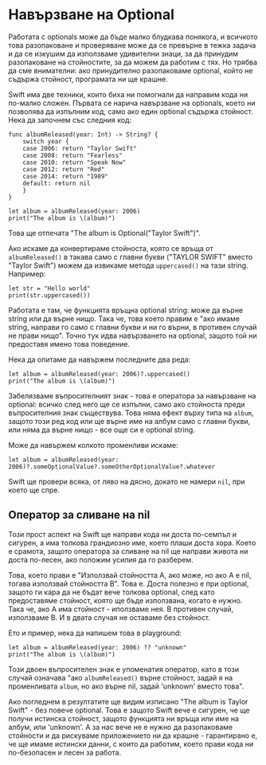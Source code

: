 # Навързване на Optional 

Работата с optionals може да бъде малко блудкава понякога, и всичкото това разопаковане и проверяване може да се превърне в тежка задача и да се изкушим да използваме удивителни знаци, за да принудим разопаковане на стойностите, за да можем да работим с тях. Но трябва да сме внимателни: ако принудително разопаковаме optional, който не съдържа стойност, програмата ни ще крашне. 

Swift има две техники, които биха ни помогнали да направим кода ни по-малко сложен. Първата се нарича навързване на optionals, което ни позволява да изпълним код, само ако един оptional съдържа стойност. Нека да започнем със следния код: 

    func albumReleased(year: Int) -> String? {
        switch year {
        case 2006: return "Taylor Swift"
        case 2008: return "Fearless"
        case 2010: return "Speak Now"
        case 2012: return "Red"
        case 2014: return "1989"
        default: return nil
        }
    }

    let album = albumReleased(year: 2006)
    print("The album is \(album)")


Това ще отпечата "The album is Optional("Taylor Swift")".

Ако искаме да конвертираме стойноста, която се връща от `albumReleased()` в такава само с главни букви ("TAYLOR SWIFT" вместо "Taylor Swift") можем да извикаме метода `uppercased()` на тази string. Например: 

    let str = "Hello world"
    print(str.uppercased())

Работата е там, че функцията връщна optional string: може да върне string или да върне нищо. Така че, това което правим е "ако имаме string, направи го само с главни букви и ни го върни, в противен случай не прави нищо". Точно тук идва навързването на optional, защото той ни предоставя имено това поведение.

Нека да опитаме да навържем последните два реда:

    let album = albumReleased(year: 2006)?.uppercased()
    print("The album is \(album)")

Забелязваме въпросителният знак - това е оператора за навързване на optional: всичко след него ще се изпълни, само ако стойноста преди въпросителния знак съществува. Това няма ефект върху типа на `album`, защото този ред код или ще върне име на албум само с главни букви, или няма да върне нищо - все още си е optional string. 

Може да навържем колкото променливи искаме: 

    let album = albumReleased(year: 2006)?.someOptionalValue?.someOtherOptionalValue?.whatever

Swift ще провери всяка, от ляво на дясно, докато не намери `nil`, при което ще спре.  

## Оператор за сливане на nil

Този прост аспект на Swift ще направи кода ни доста по-семпъл и сигурен, а има толкова грандиозно име, което плаши доста хора. Което е срамота, защото оператора за сливане на nil ще направи живота ни доста по-лесен, ако положим усилия да го разберем.

Това, което прави е "Използвай стойността А, ако може, но ако А е nil, тогава използвай стойността В". Това е. Доста полезно е при optional, защото ги кара да не бъдат вече толкова optional, след като предоставяме стойност, която ще бъде използвана, когато е нужно. Така че, ако А има стойност - иползваме нея. В противен случай, използваме В. И в двата случая не оставаме без стойност.

Ето и пример, нека да напишем това в playground: 

    let album = albumReleased(year: 2006) ?? "unknown"
    print("The album is \(album)")

Този двоен въпросителен знак е упоменатия оператор, като в този случай означава "ако `albumReleased()` върне стойност, задай я на променливата `album`, но ако върне nil, задай 'unknown' вместо това".

Ако погледнем в резултатите ще видим изписано "The album is Taylor Swift" - без повече optional. Това е защото Swift вече е сигурен, че ще получи истинска стойност, защото функцията ни връща или име на албум, или 'unknown'. А за нас вече не е нужно да разопаковаме стойности и да рискуваме приложението ни да крашне - гарантирано е, че ще имаме истински данни, с които да работим, което прави кода ни по-безопасен и лесен за работа.